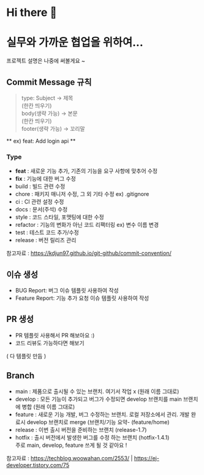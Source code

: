 # Hi there 👋

# 실무와 가까운 협업을 위하여... 
프로젝트 설명은 나중에 써볼게요 ~

## Commit Message 규칙
> type: Subject -> 제목  
(한칸 띄우기)  
body(생략 가능) -> 본문  
(한칸 띄우기)  
footer(생략 가능) -> 꼬리말

** ex) feat: Add login api **

### Type<br>
- **feat** : 새로운 기능 추가, 기존의 기능을 요구 사항에 맞추어 수정
- **fix** : 기능에 대한 버그 수정
- build : 빌드 관련 수정
- chore : 패키지 매니저 수정, 그 외 기타 수정 ex) .gitignore
- ci : CI 관련 설정 수정
- docs : 문서(주석) 수정
- style : 코드 스타일, 포맷팅에 대한 수정
- refactor : 기능의 변화가 아닌 코드 리팩터링 ex) 변수 이름 변경
- test : 테스트 코드 추가/수정
- release : 버전 릴리즈 관리

참고자료 : https://kdjun97.github.io/git-github/commit-convention/

## 이슈 생성
- BUG Report: 버그 이슈 템플릿 사용하여 작성
- Feature Report: 기능 추가 요청 이슈 템플릿 사용하여 작성

## PR 생성
- PR 템플릿 사용해서 PR 해보아요 :)
- 코드 리뷰도 가능하다면 해보기<br>

( 다 템플릿 만듬 )

## Branch
- main : 제품으로 출시될 수 있는 브랜치. 여기서 작업 x (원래 이름 그대로)
- develop : 모든 기능이 추가되고 버그가 수정되면 develop 브랜치를 main 브랜치에 병합 (원래 이름 그대로)
- feature : 새로운 기능 개발, 버그 수정하는 브랜치. 로컬 저장소에서 관리. 개발 완료시 develop 브랜치로 merge (브랜치/기능 요약- (feature/home)
- release : 이번 출시 버전을 준비하는 브랜치 (release-1.7)
- hotfix : 출시 버전에서 발생한 버그를 수정 하는 브랜치 (hotfix-1.4.1)<br>
주로 main, develop, feature 쓰게 될 것 같아요 ! 

참고자료 : https://techblog.woowahan.com/2553/ | https://ej-developer.tistory.com/75
